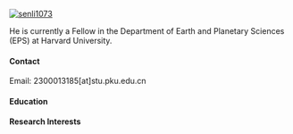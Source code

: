

[![senli1073](https://img.shields.io/badge/senli1073-github-blue?logo=github)](https://github.com/Bailuga666)

He is currently a Fellow in the Department of Earth and Planetary Sciences (EPS) at Harvard University.

#### Contact

Email: 2300013185[at]stu.pku.edu.cn

#### Education


#### Research Interests


